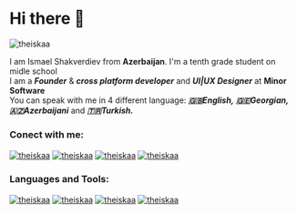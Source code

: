 # Hi there 👋

<p align="left"> <img src="https://komarev.com/ghpvc/?username=your-github-theiskaa&color=red" alt="theiskaa" /> </p> 

I am Ismael Shakverdiev from **Azerbaijan**. I'm a tenth grade student on midle school<br/>
I am a ***Founder*** & ***cross platform developer*** and ***UI|UX Designer*** at **Minor Software** <br/> 
You can speak with me in 4 different language: ***🇬🇧English,*** ***🇬🇪Georgian,*** ***🇦🇿Azerbaijani*** and ***🇹🇷Turkish.*** <br/>

### Conect with me:

<a href="https://instagram.com/theiskaa" target="blank"><img align="center" src="https://img.shields.io/badge/Instagram%20-%23323330.svg?&style=for-the-badge&logo=Instagram&logoColor=red" alt="theiskaa"/></a> 
<a href="https://facebook.com/theiskaa" target="blank"><img align="center" src="https://img.shields.io/badge/Facebook%20-%23323330.svg?&style=for-the-badge&logo=Facebook&logoColor=blue" alt="theiskaa"/></a> 
<a href="https://twitter.com/theiskaa" target="blank"><img align="center" src="https://img.shields.io/badge/Twitter%20-%23323330.svg?&style=for-the-badge&logo=Twitter&logoColor=blueAcent" alt="theiskaa"/></a> 
<a href="mailto:st.bahahd@gmail.com?subject=test%20subject&body=test%20body" target="blank"><img align="center" src="https://img.shields.io/badge/Gmail%20-%23323330.svg?&style=for-the-badge&logo=Gmail&logoColor=red" alt="theiskaa"/></a> 
 
### Languages and Tools:
<a href="https://flutter.io" target="blank"><img align="center" src="https://img.shields.io/badge/flutter-%230095D5.svg?&style=for-the-badge&logo=flutter&logoColor=white" alt="theiskaa"/></a> 
<a href="https://pub.dev/packages/sqflite" target="blank"><img align="center" src="https://img.shields.io/badge/Sqlite%20-%23FF0000.svg?&style=for-the-badge&logo=Sqlite&logoColor=white" alt="theiskaa"/></a> 
<a href="https://firebase.google.com" target="blank"><img align="center" src="https://img.shields.io/badge/Firebase%20-%23FF9900.svg?&style=for-the-badge&logo=Firebase&logoColor=white" alt="theiskaa"/></a> 
<a href="https://code.visualstudio.com" target="blank"><img align="center" src="https://img.shields.io/badge/vs code%20-%2300599C.svg?&style=for-the-badge&logo=visual-studio-code&logoColor=white" alt="theiskaa"/></a> 



